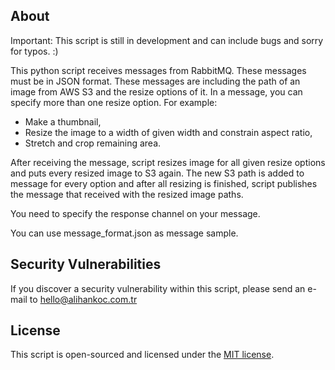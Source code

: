 ## About
Important: This script is still in development and can include bugs and sorry for typos.  :)

This python script receives messages from RabbitMQ. These messages must be in JSON format.
These messages are including the path of an image from AWS S3 and the resize options 
of it. In a message, you can specify more than one resize option. For example:
- Make a thumbnail, 
- Resize the image to a width of given width and constrain aspect ratio, 
- Stretch and crop remaining area.

After receiving the message, script resizes image for all given resize options and puts every resized image to S3 again. 
The new S3 path is added to message for every option and after all resizing is finished, 
script publishes the message that received with the resized image paths. 

You need to specify the response channel on your message. 

You can use message_format.json as message sample. 

## Security Vulnerabilities
If you discover a security vulnerability within this script, please send an e-mail to hello@alihankoc.com.tr

## License
This script is open-sourced and licensed under the [MIT license](https://opensource.org/licenses/MIT).